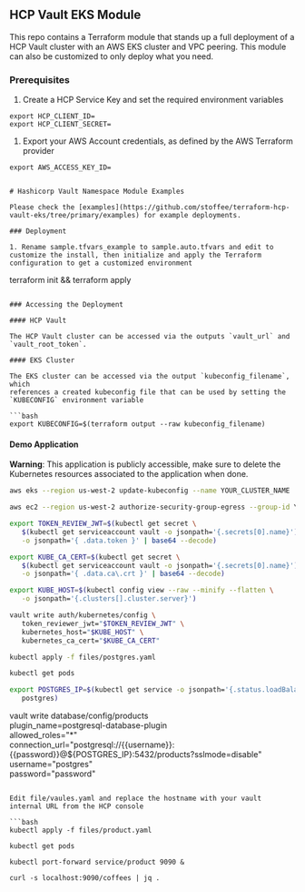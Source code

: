 ## HCP Vault EKS Module

This repo contains a Terraform module that stands up a full deployment of a HCP Vault cluster
with an AWS EKS cluster and VPC peering. This module can also be customized to only deploy what you need.

### Prerequisites

1. Create a HCP Service Key and set the required environment variables

```
export HCP_CLIENT_ID=
export HCP_CLIENT_SECRET=
```

1. Export your AWS Account credentials, as defined by the AWS Terraform provider
```
export AWS_ACCESS_KEY_ID=


# Hashicorp Vault Namespace Module Examples

Please check the [examples](https://github.com/stoffee/terraform-hcp-vault-eks/tree/primary/examples) for example deployments.

### Deployment

1. Rename sample.tfvars_example to sample.auto.tfvars and edit to customize the install, then initialize and apply the Terraform configuration to get a customized environment

```
terraform init && terraform apply
```

### Accessing the Deployment

#### HCP Vault

The HCP Vault cluster can be accessed via the outputs `vault_url` and
`vault_root_token`.

#### EKS Cluster

The EKS cluster can be accessed via the output `kubeconfig_filename`, which
references a created kubeconfig file that can be used by setting the
`KUBECONFIG` environment variable

```bash
export KUBECONFIG=$(terraform output --raw kubeconfig_filename)
```

#### Demo Application

**Warning**: This application is publicly accessible, make sure to delete the Kubernetes resources associated to the application when done.



```bash
aws eks --region us-west-2 update-kubeconfig --name YOUR_CLUSTER_NAME
```

```bash
aws ec2 --region us-west-2 authorize-security-group-egress --group-id YOUR_WORKER_NODE_SECURITY_GROUP_NAME --ip-permissions IpProtocol=tcp,FromPort=8200,ToPort=8200,IpRanges='[{CidrIp=172.25.16.0/20}]'
```

```bash
export TOKEN_REVIEW_JWT=$(kubectl get secret \
   $(kubectl get serviceaccount vault -o jsonpath='{.secrets[0].name}') \
   -o jsonpath='{ .data.token }' | base64 --decode)

export KUBE_CA_CERT=$(kubectl get secret \
   $(kubectl get serviceaccount vault -o jsonpath='{.secrets[0].name}') \
   -o jsonpath='{ .data.ca\.crt }' | base64 --decode)

export KUBE_HOST=$(kubectl config view --raw --minify --flatten \
   -o jsonpath='{.clusters[].cluster.server}')

vault write auth/kubernetes/config \
   token_reviewer_jwt="$TOKEN_REVIEW_JWT" \
   kubernetes_host="$KUBE_HOST" \
   kubernetes_ca_cert="$KUBE_CA_CERT"
```

```bash
kubectl apply -f files/postgres.yaml

kubectl get pods
```

```bash
export POSTGRES_IP=$(kubectl get service -o jsonpath='{.status.loadBalancer.ingress[0].hostname}' \
   postgres)
```


vault write database/config/products \
    plugin_name=postgresql-database-plugin \
    allowed_roles="*" \
    connection_url="postgresql://{{username}}:{{password}}@${POSTGRES_IP}:5432/products?sslmode=disable" \
    username="postgres" \
    password="password"
```

Edit file/vaules.yaml and replace the hostname with your vault internal URL from the HCP console

```bash
kubectl apply -f files/product.yaml

kubectl get pods

kubectl port-forward service/product 9090 &

curl -s localhost:9090/coffees | jq .
```
